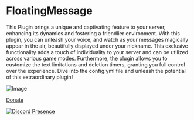 # FloatingMessage

This Plugin brings a unique and captivating feature to your server, enhancing its dynamics and fostering a friendlier environment. With this plugin, you can unleash your voice, and watch as your messages magically appear in the air, beautifully displayed under your nickname. This exclusive functionality adds a touch of individuality to your server and can be utilized across various game modes. Furthermore, the plugin allows you to customize the text limitations and deletion timers, granting you full control over the experience. Dive into the config.yml file and unleash the potential of this extraordinary plugin!

![Image](https://cdn.discordapp.com/attachments/1107134567942459402/1122735548071673926/imagen_2023-06-25_215012581.png)

[Donate](https://www.paypal.me/streesmc)

[![Discord Presence](https://lanyard.cnrad.dev/api/1094481422292627496?theme=dark&bg=005cff&animated=false&hideDiscrim=true&borderRadius=30px&idleMessage=Hello%20guys%20and%20girls)](https://discord.com/users/1094481422292627496)
